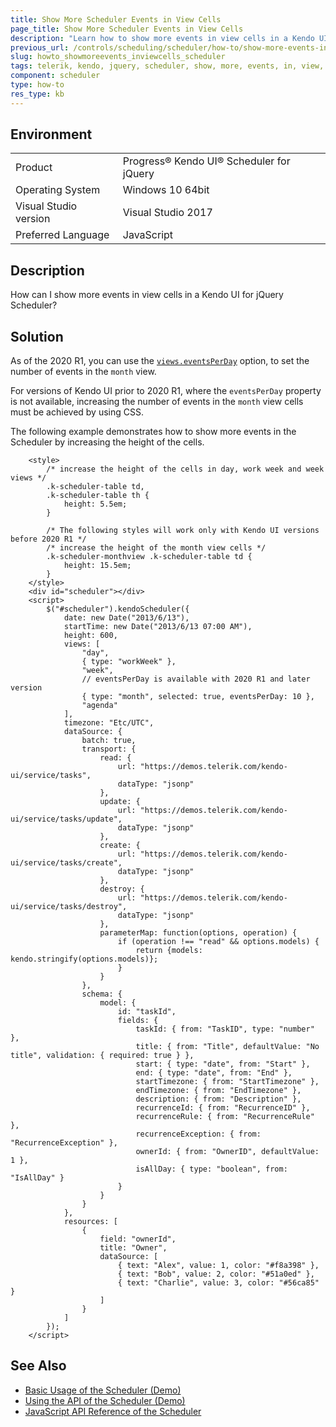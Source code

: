 ```yaml
---
title: Show More Scheduler Events in View Cells
page_title: Show More Scheduler Events in View Cells
description: "Learn how to show more events in view cells in a Kendo UI for jQuery Scheduler widget."
previous_url: /controls/scheduling/scheduler/how-to/show-more-events-in-cells, /controls/scheduling/scheduler/how-to/appearance/show-more-events-in-cells
slug: howto_showmoreevents_inviewcells_scheduler
tags: telerik, kendo, jquery, scheduler, show, more, events, in, view, cells 
component: scheduler
type: how-to
res_type: kb
---
```


## Environment

<table>
 <tr>
  <td>Product</td>
  <td>Progress® Kendo UI® Scheduler for jQuery</td>
 </tr>
 <tr>
  <td>Operating System</td>
  <td>Windows 10 64bit</td>
 </tr>
 <tr>
  <td>Visual Studio version</td>
  <td>Visual Studio 2017</td>
 </tr>
 <tr>
  <td>Preferred Language</td>
  <td>JavaScript</td>
 </tr>
</table>

## Description

How can I show more events in view cells in a Kendo UI for jQuery Scheduler?

## Solution

As of the 2020 R1, you can use the [`views.eventsPerDay`](/api/javascript/ui/scheduler/configuration/views.eventsperday) option, to set the number of events in the `month` view.

For versions of Kendo UI prior to 2020 R1, where the `eventsPerDay` property is not available, increasing the number of events in the `month` view cells must be achieved by using CSS.

The following example demonstrates how to show more events in the Scheduler by increasing the height of the cells.

```dojo
    <style>
        /* increase the height of the cells in day, work week and week views */
        .k-scheduler-table td,
        .k-scheduler-table th {
            height: 5.5em;
        }

        /* The following styles will work only with Kendo UI versions before 2020 R1 */
        /* increase the height of the month view cells */
        .k-scheduler-monthview .k-scheduler-table td {
            height: 15.5em;
        }
    </style>
    <div id="scheduler"></div>
    <script>
        $("#scheduler").kendoScheduler({
            date: new Date("2013/6/13"),
            startTime: new Date("2013/6/13 07:00 AM"),
            height: 600,
            views: [
                "day",
                { type: "workWeek" },
                "week",
                // eventsPerDay is available with 2020 R1 and later version
                { type: "month", selected: true, eventsPerDay: 10 },
                "agenda"
            ],
            timezone: "Etc/UTC",
            dataSource: {
                batch: true,
                transport: {
                    read: {
                        url: "https://demos.telerik.com/kendo-ui/service/tasks",
                        dataType: "jsonp"
                    },
                    update: {
                        url: "https://demos.telerik.com/kendo-ui/service/tasks/update",
                        dataType: "jsonp"
                    },
                    create: {
                        url: "https://demos.telerik.com/kendo-ui/service/tasks/create",
                        dataType: "jsonp"
                    },
                    destroy: {
                        url: "https://demos.telerik.com/kendo-ui/service/tasks/destroy",
                        dataType: "jsonp"
                    },
                    parameterMap: function(options, operation) {
                        if (operation !== "read" && options.models) {
                            return {models: kendo.stringify(options.models)};
                        }
                    }
                },
                schema: {
                    model: {
                        id: "taskId",
                        fields: {
                            taskId: { from: "TaskID", type: "number" },
                            title: { from: "Title", defaultValue: "No title", validation: { required: true } },
                            start: { type: "date", from: "Start" },
                            end: { type: "date", from: "End" },
                            startTimezone: { from: "StartTimezone" },
                            endTimezone: { from: "EndTimezone" },
                            description: { from: "Description" },
                            recurrenceId: { from: "RecurrenceID" },
                            recurrenceRule: { from: "RecurrenceRule" },
                            recurrenceException: { from: "RecurrenceException" },
                            ownerId: { from: "OwnerID", defaultValue: 1 },
                            isAllDay: { type: "boolean", from: "IsAllDay" }
                        }
                    }
                }
            },
            resources: [
                {
                    field: "ownerId",
                    title: "Owner",
                    dataSource: [
                        { text: "Alex", value: 1, color: "#f8a398" },
                        { text: "Bob", value: 2, color: "#51a0ed" },
                        { text: "Charlie", value: 3, color: "#56ca85" }
                    ]
                }
            ]
        });
    </script>
```

## See Also

* [Basic Usage of the Scheduler (Demo)](https://demos.telerik.com/kendo-ui/scheduler/index)
* [Using the API of the Scheduler (Demo)](https://demos.telerik.com/kendo-ui/scheduler/api)
* [JavaScript API Reference of the Scheduler](/api/javascript/ui/scheduler)
